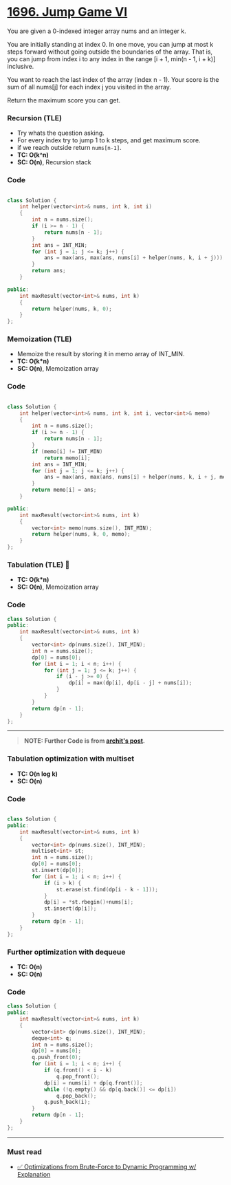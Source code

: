 # [1696. Jump Game VI](https://leetcode.com/problems/jump-game-vii/)

You are given a 0-indexed integer array nums and an integer k.

You are initially standing at index 0. In one move, you can jump at most k steps forward without going outside the boundaries of the array. That is, you can jump from index i to any index in the range [i + 1, min(n - 1, i + k)] inclusive.

You want to reach the last index of the array (index n - 1). Your score is the sum of all nums[j] for each index j you visited in the array.

Return the maximum score you can get.

### Recursion (TLE)

-   Try whats the question asking.
-   For every index try to jump 1 to k steps, and get maximum score.
-   if we reach outside return `nums[n-1]`.
-   **TC: O(k^n)**
-   **SC: O(n)**, Recursion stack

### Code

```cpp

class Solution {
    int helper(vector<int>& nums, int k, int i)
    {
        int n = nums.size();
        if (i >= n - 1) {
            return nums[n - 1];
        }
        int ans = INT_MIN;
        for (int j = 1; j <= k; j++) {
            ans = max(ans, max(ans, nums[i] + helper(nums, k, i + j)));
        }
        return ans;
    }

public:
    int maxResult(vector<int>& nums, int k)
    {
        return helper(nums, k, 0);
    }
};
```

### Memoization (TLE)

-   Memoize the result by storing it in memo array of INT_MIN.
-   **TC: O(k\*n)**
-   **SC: O(n)**, Memoization array

### Code

```cpp

class Solution {
    int helper(vector<int>& nums, int k, int i, vector<int>& memo)
    {
        int n = nums.size();
        if (i >= n - 1) {
            return nums[n - 1];
        }
        if (memo[i] != INT_MIN)
            return memo[i];
        int ans = INT_MIN;
        for (int j = 1; j <= k; j++) {
            ans = max(ans, max(ans, nums[i] + helper(nums, k, i + j, memo)));
        }
        return memo[i] = ans;
    }

public:
    int maxResult(vector<int>& nums, int k)
    {
        vector<int> memo(nums.size(), INT_MIN);
        return helper(nums, k, 0, memo);
    }
};
```

### Tabulation (TLE) 🤕

-   **TC: O(k\*n)**
-   **SC: O(n)**, Memoization array

### Code

```cpp
class Solution {
public:
    int maxResult(vector<int>& nums, int k)
    {
        vector<int> dp(nums.size(), INT_MIN);
        int n = nums.size();
        dp[0] = nums[0];
        for (int i = 1; i < n; i++) {
            for (int j = 1; j <= k; j++) {
                if (i - j >= 0) {
                    dp[i] = max(dp[i], dp[i - j] + nums[i]);
                }
            }
        }
        return dp[n - 1];
    }
};
```

---

> **NOTE: Further Code is from [archit's post][archit's explanation].**

### Tabulation optimization with multiset

-   **TC: O(n log k)**
-   **SC: O(n)**

### Code

```cpp

class Solution {
public:
    int maxResult(vector<int>& nums, int k)
    {
        vector<int> dp(nums.size(), INT_MIN);
        multiset<int> st;
        int n = nums.size();
        dp[0] = nums[0];
        st.insert(dp[0]);
        for (int i = 1; i < n; i++) {
            if (i > k) {
                st.erase(st.find(dp[i - k - 1]));
            }
            dp[i] = *st.rbegin()+nums[i];
            st.insert(dp[i]);
        }
        return dp[n - 1];
    }
};
```

### Further optimization with dequeue

-   **TC: O(n)**
-   **SC: O(n)**

### Code

```cpp
class Solution {
public:
    int maxResult(vector<int>& nums, int k)
    {
        vector<int> dp(nums.size(), INT_MIN);
        deque<int> q;
        int n = nums.size();
        dp[0] = nums[0];
        q.push_front(0);
        for (int i = 1; i < n; i++) {
            if (q.front() < i - k)
                q.pop_front();
            dp[i] = nums[i] + dp[q.front()];
            while (!q.empty() && dp[q.back()] <= dp[i])
                q.pop_back();
            q.push_back(i);
        }
        return dp[n - 1];
    }
};
```

---

### Must read

-   [✅ Optimizations from Brute-Force to Dynamic Programming w/ Explanation][archit's explanation]

<!-- Link -->

[archit's explanation]: https://leetcode.com/problems/jump-game-vi/discuss/1260737/Optimizations-from-Brute-Force-to-Dynamic-Programming-w-Explanation
